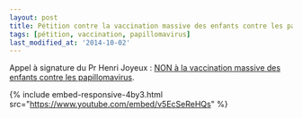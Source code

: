 ```yaml
---
layout: post
title: Pétition contre la vaccination massive des enfants contre les papillomavirus
tags: [pétition, vaccination, papillomavirus]
last_modified_at: '2014-10-02'
---
```


Appel à signature du Pr Henri Joyeux : [NON à la vaccination massive des enfants contre les papillomavirus](http://petition.ipsn.eu/papillomavirus/).

{% include embed-responsive-4by3.html src="https://www.youtube.com/embed/v5EcSeReHQs" %}
